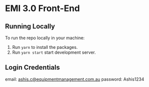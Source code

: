 # EMI 3.0 Front-End

## Running Locally

To run the repo locally in your machine:

1. Run `yarn` to install the packages.
2. Run `yarn start` start development server.

## Login Credentials

email: ashis.c@equipmentmanagement.com.au
password: Ashis1234
